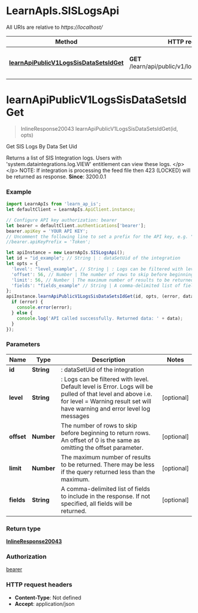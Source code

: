 # LearnApIs.SISLogsApi

All URIs are relative to *https://localhost/*

Method | HTTP request | Description
------------- | ------------- | -------------
[**learnApiPublicV1LogsSisDataSetsIdGet**](SISLogsApi.md#learnApiPublicV1LogsSisDataSetsIdGet) | **GET** /learn/api/public/v1/logs/sis/dataSets/{id} | Get SIS Logs By Data Set Uid

<a name="learnApiPublicV1LogsSisDataSetsIdGet"></a>
# **learnApiPublicV1LogsSisDataSetsIdGet**
> InlineResponse20043 learnApiPublicV1LogsSisDataSetsIdGet(id, opts)

Get SIS Logs By Data Set Uid

  Returns a list of SIS Integration logs. Users with &#x27;system.dataintegrations.log.VIEW&#x27; entitlement can view these logs. &lt;/p&gt; &lt;/p&gt; NOTE: If integration is processing the feed file then 423 (LOCKED) will be returned as response.  **Since**: 3200.0.1

### Example
```javascript
import LearnApIs from 'learn_ap_is';
let defaultClient = LearnApIs.ApiClient.instance;

// Configure API key authorization: bearer
let bearer = defaultClient.authentications['bearer'];
bearer.apiKey = 'YOUR API KEY';
// Uncomment the following line to set a prefix for the API key, e.g. "Token" (defaults to null)
//bearer.apiKeyPrefix = 'Token';

let apiInstance = new LearnApIs.SISLogsApi();
let id = "id_example"; // String | : dataSetUid of the integration
let opts = { 
  'level': "level_example", // String | : Logs can be filtered with level. Default level is Error. Logs will be pulled of that level and above          i.e. for level = Warning result set will have warning and error level log messages
  'offset': 56, // Number | The number of rows to skip before beginning to return rows. An offset of 0 is the same as omitting the offset parameter.
  'limit': 56, // Number | The maximum number of results to be returned. There may be less if the query returned less than the maximum.
  'fields': "fields_example" // String | A comma-delimited list of fields to include in the response. If not specified, all fields will be returned.
};
apiInstance.learnApiPublicV1LogsSisDataSetsIdGet(id, opts, (error, data, response) => {
  if (error) {
    console.error(error);
  } else {
    console.log('API called successfully. Returned data: ' + data);
  }
});
```

### Parameters

Name | Type | Description  | Notes
------------- | ------------- | ------------- | -------------
 **id** | **String**| : dataSetUid of the integration | 
 **level** | **String**| : Logs can be filtered with level. Default level is Error. Logs will be pulled of that level and above          i.e. for level &#x3D; Warning result set will have warning and error level log messages | [optional] 
 **offset** | **Number**| The number of rows to skip before beginning to return rows. An offset of 0 is the same as omitting the offset parameter. | [optional] 
 **limit** | **Number**| The maximum number of results to be returned. There may be less if the query returned less than the maximum. | [optional] 
 **fields** | **String**| A comma-delimited list of fields to include in the response. If not specified, all fields will be returned. | [optional] 

### Return type

[**InlineResponse20043**](InlineResponse20043.md)

### Authorization

[bearer](../README.md#bearer)

### HTTP request headers

 - **Content-Type**: Not defined
 - **Accept**: application/json

